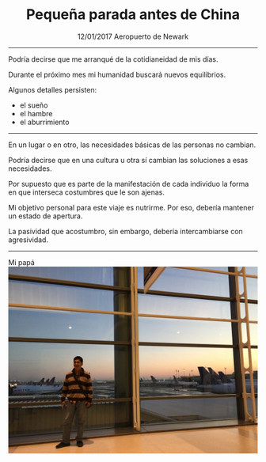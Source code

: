# <center>Pequeña parada antes de China</center>

<center>
12/01/2017  
Aeropuerto de Newark
</center>

---

Podría decirse que me arranqué de la cotidianeidad de mis días.  

Durante el próximo mes mi humanidad buscará nuevos equilibrios.  

Algunos detalles persisten:

- el sueño
- el hambre
- el aburrimiento

---

En un lugar o en otro, las necesidades básicas de las personas no cambian.  

Podría decirse que en una cultura u otra sí cambian las soluciones a esas necesidades.  

Por supuesto que es parte de la manifestación de cada individuo la forma en que interseca costumbres que le son ajenas.  

Mi objetivo personal para este viaje es nutrirme. Por eso, debería mantener un estado de apertura.  

La pasividad que acostumbro, sin embargo, debería intercambiarse con agresividad.

---

<div class="swiper my-carousel">
  <div class="swiper-wrapper">
    <div class="swiper-slide">
        <div class="slide-title">Mi papá</div>
        <img src="/imgs/LD001.jpg" alt="Mi papá">
    </div>
  </div>
  <div class="swiper-pagination"></div>
  <div class="swiper-button-prev"></div>
  <div class="swiper-button-next"></div>
</div>
